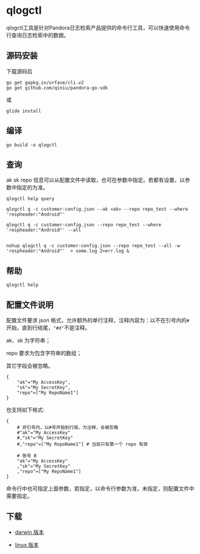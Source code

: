 # qlogctl

qlogctl工具是针对Pandora日志检索产品提供的命令行工具，可以快速使用命令行查询日志检索中的数据。

## 源码安装
下载源码后
```
go get gopkg.in/urfave/cli.v2
go get github.com/qiniu/pandora-go-sdk
```

或
```
glide install
```

## 编译
```
go build -o qlogctl
```

## 查询
ak sk repo 信息可以从配置文件中读取，也可在参数中指定。若都有设置，以参数中指定的为准。
```
qlogctl help query

qlogctl q -c customer-config.json --ak <ak> --repo repo_test --where 'respheader:"Android"'

qlogctl q -c customer-config.json --repo repo_test --where 'respheader:"Android"' --all


nohup qlogctl q -c customer-config.json --repo repo_test --all -w 'respheader:"Android"'  > some.log 2>err.log &
```

## 帮助
```
qlogctl help
```

## 配置文件说明
配置文件要求 json 格式，允许额外的单行注释，注释内容为：以不在引号内的`#`开始，直到行结尾，`"#d"`不是注释。

ak、sk 为字符串；

repo 要求为包含字符串的数组；

其它字段会被忽略。
```
{
    "ak"="My AccessKey",
    "sk"="My SecretKey",
    "repo"=["My RepoName1"]
}
```
也支持如下格式:
```
{
    # 非引号内，以#号开始到行尾，为注释，会被忽略
    #"ak"="My AccessKey"
    #,"sk"="My SecretKey"
    #,"repo"=["My RepoName1"] # 当前只有第一个 repo 有效 

    # 账号 B
    "ak"="My AccessKey"
    ,"sk"="My SecretKey"
    ,"repo"=["My RepoName1"]
}
```

命令行中也可指定上面参数，若指定，以命令行参数为准，未指定，则配置文件中需要指定。


## 下载

 * [darwin 版本](http://devtools.qiniu.com/darwin/log/qlogctl_0.1.0?t=1522228068)

 * [linux 版本](http://devtools.qiniu.com/linux/log/qlogctl_0.1.0t=1522228068)
